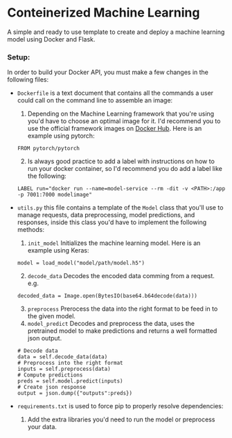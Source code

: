# Conteinerized Machine Learning
A simple and ready to use template to create and deploy a machine learning model using Docker and Flask.

### Setup:

In order to build your Docker API, you must make a few changes in the following files:
* `Dockerfile` is a text document that contains all the commands a user could call on the command line to assemble an image: 
  1. Depending on the Machine Learning framework that you're using you'd have to choose an optimal image for it. I'd recommend you to use the official framework images on [Docker Hub](https://hub.docker.com/). Here is an example using pytorch:
  ``` 
  FROM pytorch/pytorch 
  ```
  2. Is always good practice to add a label with instructions on how to run your docker container, so I'd recommend you do add a label like the following:
  ``` 
  LABEL run="docker run --name=model-service --rm -dit -v <PATH>:/app -p 7001:7000 modelimage"
  ```

* `utils.py` this file contains a template of the `Model` class that you'll use to manage requests, data preprocessing, model predictions, and responses, inside this class you'd have to implement the following methods:
  1. `init_model` Initializes the machine learning model. Here is an example using Keras:
  ```
  model = load_model("model/path/model.h5")
  ```
  2. `decode_data` Decodes the encoded data comming from a request. e.g.
  ```
  decoded_data = Image.open(BytesIO(base64.b64decode(data)))
  ```
  3. `preprocess` Prerocess the data into the right format to be feed in to the given model.
  4. `model_predict` Decodes and preprocess the data, uses the pretrained model to make predictions and returns a well formatted json output.
  ```
  # Decode data
  data = self.decode_data(data)
  # Preprocess into the right format
  inputs = self.preprocess(data)
  # Compute predictions
  preds = self.model.predict(inputs)
  # Create json response
  output = json.dump({"outputs":preds})
  ```

* `requirements.txt` is used to force pip to properly resolve dependencies:
  1. Add the extra libraries you'd need to run the model or preprocess your data.